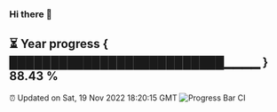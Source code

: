 ### Hi there 👋
⏳ Year progress { ██████████████████████████▁▁▁▁ } 88.43 %
---
⏰ Updated on Sat, 19 Nov 2022 18:20:15 GMT
![Progress Bar CI](https://github.com/liununu/liununu/workflows/Progress%20Bar%20CI/badge.svg)
